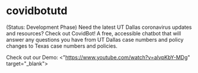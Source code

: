 # covidbotutd
(Status: Development Phase) 
Need the latest UT Dallas coronavirus updates and resources? Check out CovidBot! A free, accessible chatbot that will answer any questions you have from UT Dallas case numbers and policy changes to Texas case numbers and policies. 

Check out our Demo: 
<"https://www.youtube.com/watch?v=alvpKbY-MDg" target="_blank">
